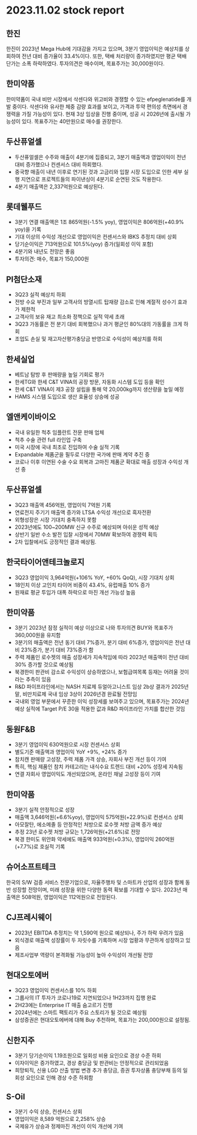 # 2023.11.02 stock report
## 한진
한진이 2023년 Mega Hub에 기대감을 가지고 있으며, 3분기 영업이익은 예상치를 상회하여 전년 대비 증가율이 33.4%이다. 또한, 택배 처리량이 증가하였지만 평균 택배 단가는 소폭 하락하였다. 투자의견은 매수이며, 목표주가는 30,000원이다.
## 한미약품
한미약품이 국내 비만 시장에서 삭센다와 위고비와 경쟁할 수 있는 efpeglenatide를 개발 중이다. 삭센다와 유사한 체중 감량 효과를 보이고, 가격과 투약 편의성 측면에서 경쟁력을 가질 가능성이 있다. 현재 3상 임상을 진행 중이며, 성공 시 2026년에 출시될 가능성이 있다. 목표주가는 40만원으로 매수를 권장한다.
## 두산퓨얼셀
- 두산퓨얼셀은 수주와 매출이 4분기에 집중되고, 3분기 매출액과 영업이익이 전년 대비 증가했으나 컨센서스 대비 하회했다.
- 중국향 매출이 내년 이후로 연기된 것과 고금리와 입찰 시장 도입으로 인한 세부 실행 지연으로 프로젝트들의 파이낸싱이 4분기로 순연된 것도 작용한다.
- 4분기 매출액은 2,337억원으로 예상된다.
## 롯데웰푸드
- 3분기 연결 매출액은 1조 865억원(-1.5% yoy), 영업이익은 806억원(+40.9% yoy)을 기록
- 기대 이상의 수익성 개선으로 영업이익은 컨센서스와 IBKS 추정치 대비 상회
- 당기순이익은 713억원으로 101.5%(yoy) 증가(일회성 이익 포함)
- 4분기와 내년도 전망은 좋음
- 투자의견: 매수, 목표가 150,000원
## PI첨단소재
- 3Q23 실적 예상치 하회
- 전방 수요 부진과 일부 고객사의 방열시트 탑재량 감소로 인해 계절적 성수기 효과가 제한적
- 고객사의 보유 재고 최소화 정책으로 실적 약세 초래
- 3Q23 가동률은 전 분기 대비 회복했으나 과거 평균인 80%대의 가동률을 크게 하회
- 조업도 손실 및 재고자산평가충당금 반영으로 수익성이 예상치를 하회
## 한세실업
- 베트남 탐방 후 판매량을 높일 기회로 평가
- 한세TG와 한세 C&T VINA의 공장 방문, 자동화 시스템 도입 등을 확인
- 한세 C&T VINA이 제3 공장 설립을 통해 약 20,000kg까지 생산량을 높일 예정
- HAMS 시스템 도입으로 생산 효율성 상승에 성공
## 엘앤케이바이오
- 국내 유일한 척추 임플란트 전문 판매 업체
- 척추 수술 관련 full 라인업 구축
- 미국 시장에 국내 최초로 진입하여 수술 실적 기록
- Expandable 제품군을 필두로 다양한 국가에 판매 계약 추진 중
- 코로나 이후 이연된 수술 수요 회복과 고마진 제품군 확대로 매출 성장과 수익성 개선 중
## 두산퓨얼셀
- 3Q23 매출액 456억원, 영업이익 7억원 기록
- 연료전지 주기기 매출액 증가와 LTSA 수익성 개선으로 흑자전환
- 외형성장은 시장 기대치 충족하지 못함
- 2023년에도 100~200MW 신규 수주로 예상되며 아쉬운 성적 예상
- 상반기 일반 수소 발전 입찰 시장에서 70MW 확보하여 경쟁력 획득 
- 2차 입찰에서도 긍정적인 결과 예상됨.
## 한국타이어앤테크놀로지
- 3Q23 영업이익 3,964억원(+106% YoY, +60% QoQ), 시장 기대치 상회
- 18인치 이상 고인치 타이어 비중이 43.4%, 유럽매출 10% 증가
- 원재료 평균 투입가 대폭 하락으로 마진 개선 가능성 높음
## 한미약품
- 3분기 2023년 잠정 실적이 예상 이상으로 나와 투자의견 BUY와 목표주가 360,000원을 유지함
- 3분기의 매출액은 전년 동기 대비 7%증가, 분기 대비 6%증가, 영업이익은 전년 대비 23%증가, 분기 대비 73%증가 함
- 주력 제품인 로수젯의 매출 성장세가 지속적임에 따라 2023년 매출액이 전년 대비 30% 증가할 것으로 예상됨
- 북경한미 판관비 감소로 수익성이 상승하였으나, 보험급여목록 등재는 어려울 것이라는 추측이 있음
- R&D 파이프라인에서는 NASH 치료제 듀얼아고니스트 임상 2b상 결과가 2025년말, 비만치료제 국내 임상 3상이 2026년경 완료될 전망임
- 국내외 영업 부문에서 꾸준한 이익 성장세를 보여주고 있으며, 목표주가는 2024년 예상 실적에 Target P/E 30을 적용한 값과 R&D 파이프라인 가치를 합산한 것임
## 동원F&B
- 3분기 영업이익 630억원으로 시장 컨센서스 상회
- 별도기준 매출액과 영업이익 YoY +9%, +24% 증가
- 참치캔 판매량 고성장, 주력 제품 가격 상승, 자회사 부진 개선 등이 기여
- 특히, 핵심 제품인 참치 카테고리는 내식수요 트렌드 대비 +20% 성장세 지속됨
- 연결 자회사 영업이익도 개선되었으며, 온라인 채널 고성장 등이 기여
## 한미약품
- 3분기 실적 안정적으로 성장
- 매출액 3,646억원(+6.6%yoy), 영업이익 575억원(+22.9%)로 컨센서스 상회
- 아모잘탄, 에소메졸 등 안정적인 처방으로 로수젯 처방 금액 증가 예상
- 추정 23년 로수젯 처방 규모는 1,726억원(+21.6%)로 전망
- 북경 한미도 위안화 약세에도 매출액 933억원(+0.3%), 영업이익 260억원(+7.7%)로 호실적 기록
## 슈어소프트테크
한국의 S/W 검증 서비스 전문기업으로, 자율주행차 및 스마트카 산업의 성장과 함께 동반 성장할 전망이며, 미래 성장을 위한 다양한 동력 확보를 기대할 수 있다. 2023년 매출액은 508억원, 영업이익은 112억원으로 전망된다.
## CJ프레시웨이
- 2023년 EBITDA 추정치는 약 1,590억 원으로 예상되나, 주가 하락 우려가 있음
- 외식경로 매출액 성장률이 두 자릿수를 기록하며 시장 업황과 무관하게 성장하고 있음
- 제조사업부 역량이 본격화될 가능성이 높아 수익성이 개선될 전망
## 현대오토에버
- 3Q23 영업이익 컨센서스를 10% 하회
- 그룹사의 IT 투자가 코로나19로 지연되었으나 1H23까지 집행 완료
- 2H23에는 Enterprise IT 매출 숨고르기 진행
- 2024년에는 스마트 팩토리가 주요 스토리가 될 것으로 예상됨
- 삼성증권은 현대오토에버에 대해 Buy 추천하며, 목표가는 200,000원으로 설정됨.
## 신한지주
- 3분기 당기순이익 1.19조원으로 일회성 비용 요인으로 경상 수준 하회 
- 이자이익은 증가하였고, 경상 충당금 및 판관비는 안정적으로 관리되었음
- 희망퇴직, 신용 LGD 산출 방법 변경 추가 충당금, 증권 투자상품 충당부채 등의 일회성 요인으로 인해 경상 수준 하회함
## S-Oil
- 3분기 수익 상승, 컨센서스 상회
- 영업이익은 8,589 억원으로 2,258% 상승
- 국제유가 상승과 정제마진 개선이 이익 개선에 기여
